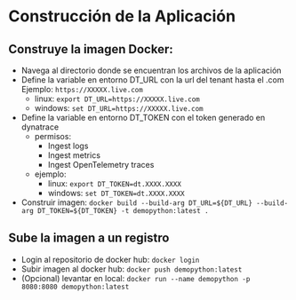 # Construcción de la Aplicación

## Construye la imagen Docker:
   - Navega al directorio donde se encuentran los archivos de la aplicación
   - Define la variable en entorno DT_URL con la url del tenant hasta el .com Ejemplo: `https://XXXXX.live.com`
      - linux: `export DT_URL=https://XXXXX.live.com`
      - windows: `set DT_URL=https://XXXXX.live.com`
   - Define la variable en entorno DT_TOKEN con el token generado en dynatrace
      - permisos:
         - Ingest logs
         - Ingest metrics
         - Ingest OpenTelemetry traces
      - ejemplo:
         - linux: `export DT_TOKEN=dt.XXXX.XXXX`
         - windows: `set DT_TOKEN=dt.XXXX.XXXX`
   - Construir imagen: `docker build --build-arg DT_URL=${DT_URL} --build-arg DT_TOKEN=${DT_TOKEN} -t demopython:latest .`

## Sube la imagen a un registro
   - Login al repositorio de docker hub: `docker login`
   - Subir imagen al docker hub: `docker push demopython:latest`
   - (Opcional) levantar en local: `docker run --name demopython -p 8080:8080 demopython:latest`
